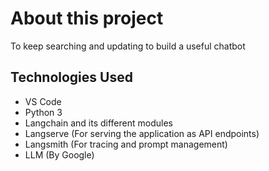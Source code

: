 # About this project

To keep searching and updating to build a useful chatbot


## Technologies Used
- VS Code
- Python 3
- Langchain and its different modules
- Langserve (For serving the application as API endpoints)
- Langsmith (For tracing and prompt management)
- LLM (By Google)
